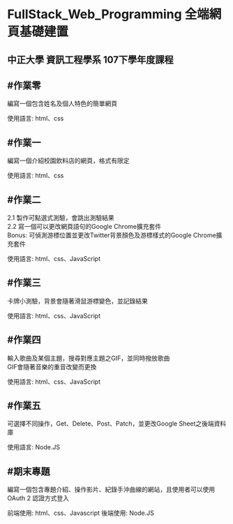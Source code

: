 FullStack_Web_Programming 全端網頁基礎建置
====================================
中正大學 資訊工程學系 107下學年度課程 
---------------------------



#作業零
---------------------------

編寫一個包含姓名及個人特色的簡單網頁

使用語言: html、css

#作業一
---------------------------

編寫一個介紹校園飲料店的網頁，格式有限定

使用語言: html、css

#作業二
---------------------------

2.1 製作可點選式測驗，會跳出測驗結果</br>
2.2 寫一個可以更改網頁語句的Google Chrome擴充套件</br>
Bonus: 可偵測游標位置並更改Twitter背景顏色及游標樣式的Google Chrome擴充套件

使用語言: html、css、JavaScript

#作業三
---------------------------

卡牌小測驗，背景會隨著滑鼠游標變色，並記錄結果

使用語言: html、css、JavaScript

#作業四
---------------------------

輸入歌曲及某個主題，搜尋對應主題之GIF，並同時撥放歌曲</br>
GIF會隨著音樂的重音改變而更換

使用語言: html、css、JavaScript

#作業五
---------------------------

可選擇不同操作，Get、Delete、Post、Patch，並更改Google Sheet之後端資料庫

使用語言: Node.JS

#期末專題
---------------------------

編寫一個包含專題介紹、操作影片、紀錄手沖曲線的網站，且使用者可以使用OAuth 2 認證方式登入

前端使用: html、css、Javascript
後端使用: Node.JS

